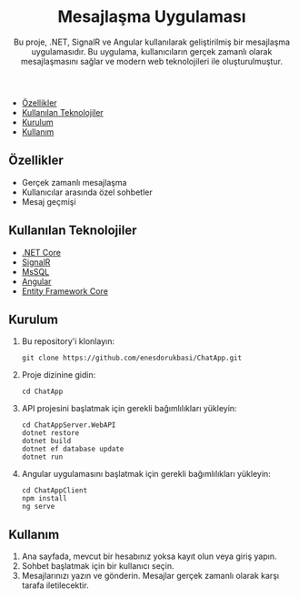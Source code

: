 <div class="container">
        <header>
            <h1>Mesajlaşma Uygulaması</h1>
            <p>Bu proje, .NET, SignalR ve Angular kullanılarak geliştirilmiş bir mesajlaşma uygulamasıdır. Bu uygulama, kullanıcıların gerçek zamanlı olarak mesajlaşmasını sağlar ve modern web teknolojileri ile oluşturulmuştur.</p>
        </header>
        <nav>
            <ul>
                <li><a href="#ozellikler">Özellikler</a></li>
                <li><a href="#teknolojiler">Kullanılan Teknolojiler</a></li>
                <li><a href="#kurulum">Kurulum</a></li>
                <li><a href="#kullanim">Kullanım</a></li>
            </ul>
        </nav>
        <section id="ozellikler">
            <h2>Özellikler</h2>
            <ul>
                <li>Gerçek zamanlı mesajlaşma</li>
                <li>Kullanıcılar arasında özel sohbetler</li>
                <li>Mesaj geçmişi</li>
            </ul>
        </section>
        <section id="teknolojiler">
            <h2>Kullanılan Teknolojiler</h2>
            <ul>
                <li><a href="https://docs.microsoft.com/en-us/dotnet/core/" target="_blank">.NET Core</a></li>
                <li><a href="https://docs.microsoft.com/en-us/aspnet/core/signalr/introduction?view=aspnetcore-5.0" target="_blank">SignalR</a></li>
                <li><a href="https://docs.microsoft.com/en-us/dotnet/core/" target="_blank">MsSQL</a></li>
                <li><a href="https://angular.io/" target="_blank">Angular</a></li>
                <li><a href="https://docs.microsoft.com/en-us/ef/core/" target="_blank">Entity Framework Core</a></li>
            </ul>
        </section>
        <section id="kurulum">
            <h2>Kurulum</h2>
            <ol>
                <li>Bu repository'i klonlayın:
                    <pre><code>git clone https://github.com/enesdorukbasi/ChatApp.git</code></pre>
                </li>
                <li>Proje dizinine gidin:
                    <pre><code>cd ChatApp</code></pre>
                </li>
                <li>API projesini başlatmak için gerekli bağımlılıkları yükleyin:
                    <pre><code>cd ChatAppServer.WebAPI
dotnet restore
dotnet build
dotnet ef database update
dotnet run</code></pre>
                </li>
                <li>Angular uygulamasını başlatmak için gerekli bağımlılıkları yükleyin:
                    <pre><code>cd ChatAppClient
npm install
ng serve</code></pre>
                </li>
            </ol>
        </section>
        <section id="kullanim">
            <h2>Kullanım</h2>
            <ol>
                <li>Ana sayfada, mevcut bir hesabınız yoksa kayıt olun veya giriş yapın.</li>
                <li>Sohbet başlatmak için bir kullanıcı seçin.</li>
                <li>Mesajlarınızı yazın ve gönderin. Mesajlar gerçek zamanlı olarak karşı tarafa iletilecektir.</li>
            </ol>
        </section>
          </div>